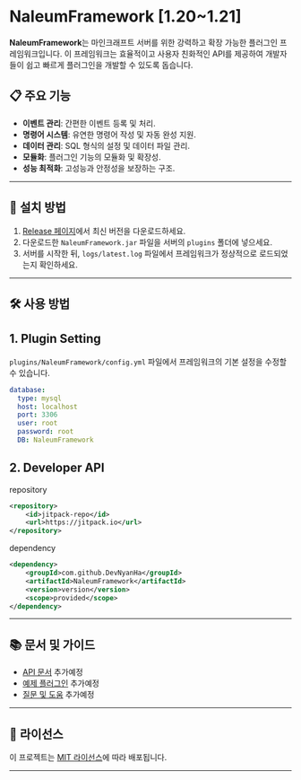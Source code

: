 # NaleumFramework [1.20~1.21]

**NaleumFramework**는 마인크래프트 서버를 위한 강력하고 확장 가능한 플러그인 프레임워크입니다. 이 프레임워크는 효율적이고 사용자 친화적인 API를 제공하여 개발자들이 쉽고 빠르게 플러그인을 개발할 수 있도록 돕습니다.

## 📋 주요 기능

- **이벤트 관리**: 간편한 이벤트 등록 및 처리.
- **명령어 시스템**: 유연한 명령어 작성 및 자동 완성 지원.
- **데이터 관리**: SQL 형식의 설정 및 데이터 파일 관리.
- **모듈화**: 플러그인 기능의 모듈화 및 확장성.
- **성능 최적화**: 고성능과 안정성을 보장하는 구조.

---

## 🚀 설치 방법

1. [Release 페이지](https://github.com/사용자명/NaleumFramework/releases)에서 최신 버전을 다운로드하세요.
2. 다운로드한 `NaleumFramework.jar` 파일을 서버의 `plugins` 폴더에 넣으세요.
3. 서버를 시작한 뒤, `logs/latest.log` 파일에서 프레임워크가 정상적으로 로드되었는지 확인하세요.

---

## 🛠️ 사용 방법

## 1. Plugin Setting

`plugins/NaleumFramework/config.yml` 파일에서 프레임워크의 기본 설정을 수정할 수 있습니다.

```yaml
database:
  type: mysql
  host: localhost
  port: 3306
  user: root
  password: root
  DB: NaleumFramework
```

## 2. Developer API
repository
```xml
<repository>
    <id>jitpack-repo</id>
    <url>https://jitpack.io</url>
</repository>
```
dependency
```xml
<dependency>
    <groupId>com.github.DevNyanHa</groupId>
    <artifactId>NaleumFramework</artifactId>
    <version>version</version>
    <scope>provided</scope>
</dependency>
```

---

## 📚 문서 및 가이드

- [API 문서](https://github.com/사용자명/NaleumFramework/wiki) 추가예정
- [예제 플러그인](https://github.com/사용자명/NaleumFramework/examples) 추가예정
- [질문 및 도움](https://github.com/사용자명/NaleumFramework/issues) 추가예정

---

## 📜 라이선스

이 프로젝트는 [MIT 라이선스](LICENSE)에 따라 배포됩니다.

---
